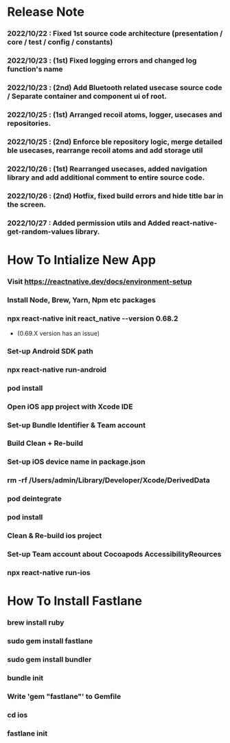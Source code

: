# Release Note
### 2022/10/22 : Fixed 1st source code architecture (presentation / core / test / config / constants)
### 2022/10/23 : (1st) Fixed logging errors and changed log function's name
### 2022/10/23 : (2nd) Add Bluetooth related usecase source code / Separate container and component ui of root.
### 2022/10/25 : (1st) Arranged recoil atoms, logger, usecases and repositories.
### 2022/10/25 : (2nd) Enforce ble repository logic, merge detailed ble usecases, rearrange recoil atoms and add storage util
### 2022/10/26 : (1st) Rearranged usecases, added navigation library and add additional comment to entire source code.
### 2022/10/26 : (2nd) Hotfix, fixed build errors and hide title bar in the screen.
### 2022/10/27 : Added permission utils and Added react-native-get-random-values library.


# How To Intialize New App

### Visit https://reactnative.dev/docs/environment-setup
### Install Node, Brew, Yarn, Npm etc packages
### npx react-native init react_native --version 0.68.2
- (0.69.X version has an issue)

### Set-up Android SDK path
### npx react-native run-android
### pod install
### Open iOS app project with Xcode IDE
### Set-up Bundle Identifier & Team account
### Build Clean + Re-build
### Set-up iOS device name in package.json
### rm -rf /Users/admin/Library/Developer/Xcode/DerivedData
### pod deintegrate
### pod install
### Clean & Re-build ios project
### Set-up Team account about Cocoapods AccessibilityReources
### npx react-native run-ios


# How To Install Fastlane

### brew install ruby
### sudo gem install fastlane
### sudo gem install bundler
### bundle init
### Write 'gem "fastlane"' to Gemfile
### cd ios
### fastlane init
